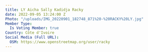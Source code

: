 ```yaml
---
title: LY Aicha Sally Kadidja Racky
date: 2022-09-05 13:24:00 Z
Photo: "/uploads/IMG_20220901_182748_871%20-%20RACKY%20LY.jpg"
Member Type:
  Is Voting Member: true
Country: Côte d'Ivoire
Social Media (Full URL):
  OSM: https://www.openstreetmap.org/user/racky
---
```


